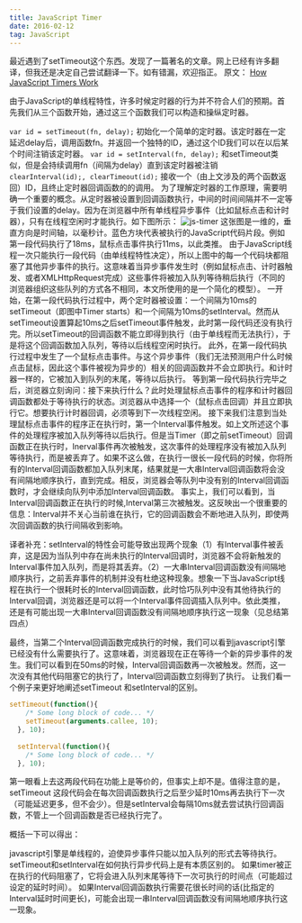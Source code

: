 ```yaml
---
title: JavaScript Timer
date: 2016-02-12
tag: JavaScript
---
```

最近遇到了setTimeout这个东西。发现了一篇著名的文章。网上已经有许多翻译，但我还是决定自己尝试翻译一下。如有错漏，欢迎指正。
原文：
[How JavaScript Timers Work](https://johnresig.com/blog/how-javascript-timers-work/)

由于JavaScript的单线程特性，许多时候定时器的行为并不符合人们的预期。首先我们从三个函数开始，通过这三个函数我们可以构造和操纵定时器。

`var id = setTimeout(fn, delay);`
初始化一个简单的定时器。该定时器在一定延迟delay后，调用函数fn。并返回一个独特的ID，通过这个ID我们可以在以后某个时间注销该定时器。
`var id = setInterval(fn, delay);`
和setTimeout类似，但是会持续调用fn（间隔为delay）直到该定时器被注销
`clearInterval(id);, clearTimeout(id);`
接收一个（由上文涉及的两个函数返回）ID，且终止定时器回调函数的的调用。
为了理解定时器的工作原理，需要明确一个重要的概念。从定时器被设置到回调函数执行，中间的时间间隔并不一定等于我们设置的delay。因为在浏览器中所有单线程异步事件（比如鼠标点击和计时器），只有在线程空闲时才能执行。如下图所示：
![js-timer](https://i.imgur.com/XTT2kBj.png)
这张图是一维的，垂直方向是时间轴，以毫秒计。蓝色方块代表被执行的JavaScript代码片段。例如第一段代码执行了18ms，鼠标点击事件执行11ms，以此类推。
由于JavaScript线程一次只能执行一段代码（由单线程特性决定），所以上图中的每一个代码块都阻塞了其他异步事件的执行。这意味着当异步事件发生时（例如鼠标点击、计时器触发、或者XMLHttpRequest完成）这些事件将被加入队列等待稍后执行（不同的浏览器组织这些队列的方式各不相同，本文所使用的是一个简化的模型）。
一开始，在第一段代码执行过程中，两个定时器被设置：一个间隔为10ms的setTimeout（即图中Timer starts）和一个间隔为10ms的setInterval。然而从setTimeout设置算起10ms之后setTimeout事件触发，此时第一段代码还没有执行完。所以setTimeout的回调函数不能立即得到执行（由于单线程而无法执行），于是将这个回调函数加入队列，等待以后线程空闲时执行。
此外，在第一段代码执行过程中发生了一个鼠标点击事件。与这个异步事件（我们无法预测用户什么时候点击鼠标，因此这个事件被视为异步的）相关的回调函数并不会立即执行。和计时器一样的，它被加入到队列的末尾，等待以后执行。
等到第一段代码执行完毕之后，浏览器立刻询问：接下来执行什么？此时处理鼠标点击事件的程序和计时器回调函数都处于等待执行的状态。浏览器从中选择一个（鼠标点击回调）并且立即执行它。想要执行计时器回调，必须等到下一次线程空闲。
接下来我们注意到当处理鼠标点击事件的程序正在执行时，第一个Interval事件触发。如上文所述这个事件的处理程序被加入队列等待以后执行。但是当Timer（即之前setTimeout）回调函数正在执行时，Inerval事件再次被触发，这次事件的处理程序没有被加入队列等待执行，而是被丢弃了。如果不这么做，在执行一很长一段代码的时候，你将所有的Interval回调函数都加入队列末尾，结果就是一大串Interval回调函数将会没有间隔地顺序执行，直到完成。相反，浏览器会等队列中没有别的Interval回调函数时，才会继续向队列中添加Interval回调函数。
事实上，我们可以看到，当Interval回调函数正在执行的时候,Interval第三次被触发。这反映出一个很重要的信息：Interval并不关心当前谁在执行，它的回调函数会不断地进入队列，即使两次回调函数的执行间隔收到影响。

译者补充：setInterval的特性会可能导致出现两个现象（1）有Interval事件被丢弃，这是因为当队列中存在尚未执行的Interval回调时，浏览器不会将新触发的Interval事件加入队列，而是将其丢弃。（2）一大串Interval回调函数没有间隔地顺序执行，之前丢弃事件的机制并没有杜绝这种现象。想象一下当JavaScript线程在执行一个很耗时长的Interval回调函数，此时恰巧队列中没有其他待执行的Interval回调，浏览器还是可以将一个Interval事件回调插入队列中。依此类推，还是有可能出现一大串Interval回调函数没有间隔地顺序执行这一现象（见总结第四点）

最终，当第二个Interval回调函数完成执行的时候，我们可以看到javascript引擎已经没有什么需要执行了。这意味着，浏览器现在正在等待一个新的异步事件的发生。我们可以看到在50ms的时候，Interval回调函数再一次被触发。然而，这一次没有其他代码阻塞它的执行了，Interval回调函数立刻得到了执行。
让我们看一个例子来更好地阐述setTimeout 和setInterval的区别。

``` javascript
setTimeout(function(){
    /* Some long block of code... */
    setTimeout(arguments.callee, 10);
  }, 10);
 
  setInterval(function(){
    /* Some long block of code... */
  }, 10);
```

第一眼看上去这两段代码在功能上是等价的，但事实上却不是。值得注意的是，setTimeout 这段代码会在每次回调函数执行之后至少延时10ms再去执行下一次（可能延迟更多，但不会少）。但是setInterval会每隔10ms就去尝试执行回调函数，不管上一个回调函数是否已经执行完了。

概括一下可以得出：

javascript引擎是单线程的，迫使异步事件只能以加入队列的形式去等待执行。
setTimeout和setInterval在如何执行异步代码上是有本质区别的。
如果timer被正在执行的代码阻塞了，它将会进入队列末尾等待下一次可执行的时间点（可能超过设定的延时时间）。
如果Interval回调函数执行需要花很长时间的话(比指定的Interval延时时间更长)，可能会出现一串Interval回调函数没有间隔地顺序执行这一现象。
